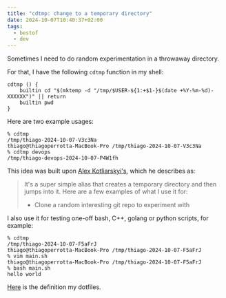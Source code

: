 ```yaml
---
title: "cdtmp: change to a temporary directory"
date: 2024-10-07T10:40:37+02:00
tags:
  - bestof
  - dev
---
```


Sometimes I need to do random experimentation in a throwaway directory.

For that, I have the following `cdtmp` function in my shell:


```shell
cdtmp () {
	builtin cd "$(mktemp -d "/tmp/$USER-${1:+$1-}$(date +%Y-%m-%d)-XXXXXX")" || return
	builtin pwd
}
```

Here are two example usages:

```shell
% cdtmp
/tmp/thiago-2024-10-07-V3c3Na
thiago@thiagoperrotta-MacBook-Pro /tmp/thiago-2024-10-07-V3c3Na
% cdtmp devops
/tmp/thiago-devops-2024-10-07-P4W1fh
```

This idea was built upon [Alex Kotliarskyi's](https://frantic.im/cdtmp/), which
he describes as:

> It's a super simple alias that creates a temporary directory and then jumps
> into it. Here are a few examples of what I use it for:
>
> - Clone a random interesting git repo to experiment with

I also use it for testing one-off bash, C++, golang or python scripts, for
example:

```shell
% cdtmp
/tmp/thiago-2024-10-07-F5aFrJ
thiago@thiagoperrotta-MacBook-Pro /tmp/thiago-2024-10-07-F5aFrJ
% vim main.sh
thiago@thiagoperrotta-MacBook-Pro /tmp/thiago-2024-10-07-F5aFrJ
% bash main.sh
hello world
```

[Here](https://github.com/thiagowfx/.dotfiles/blob/3645ea5811d07c9f4be3cea91c0ffaf43ba4071c/profile/.profile.d/functions.sh#L5)
is the definition my dotfiles.
